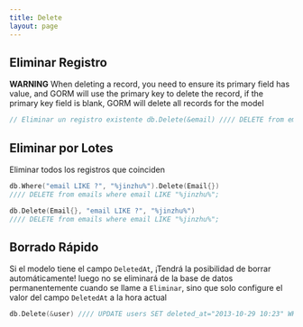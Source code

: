 ```yaml
---
title: Delete
layout: page
---
```

## Eliminar Registro

**WARNING** When deleting a record, you need to ensure its primary field has value, and GORM will use the primary key to delete the record, if the primary key field is blank, GORM will delete all records for the model

```go
// Eliminar un registro existente db.Delete(&email) //// DELETE from emails where id=10; // Agregar una opción de SQL adicional para eliminar SQL db.Set("gorm:delete_option", "OPTION (OPTIMIZE FOR UNKNOWN)").Delete(&email) //// DELETE from emails where id=10 OPTION (OPTIMIZE FOR UNKNOWN);
```

## Eliminar por Lotes

Eliminar todos los registros que coinciden

```go
db.Where("email LIKE ?", "%jinzhu%").Delete(Email{})
//// DELETE from emails where email LIKE "%jinzhu%";

db.Delete(Email{}, "email LIKE ?", "%jinzhu%")
//// DELETE from emails where email LIKE "%jinzhu%";
```

## Borrado Rápido

Si el modelo tiene el campo `DeletedAt`, ¡Tendrá la posibilidad de borrar automáticamente! luego no se eliminará de la base de datos permanentemente cuando se llame a `Eliminar`, sino que solo configure el valor del campo `DeletedAt` a la hora actual

```go
db.Delete(&user) //// UPDATE users SET deleted_at="2013-10-29 10:23" WHERE id = 111; // Eliminación por lote db.Where("age = ?", 20).Delete(&User{}) //// UPDATE users SET deleted_at="2013-10-29 10:23" WHERE age = 20; // Los registros eliminados se ignorarán cuando se los consulte them db.Where("age = 20").Find(&user) //// SELECT * FROM users WHERE age = 20 AND deleted_at IS NULL; // Encuentra registros borrados por Unscope db.Unscoped().Where("age = 20").Find(&users) //// SELECT * FROM users WHERE age = 20; // Delete record permanently with Unscoped db.Unscoped().Delete(&order) //// DELETE FROM orders WHERE id=10;
```